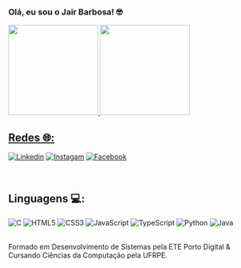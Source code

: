 ### Olá, eu sou o Jair Barbosa! 🤓
<div>
  <a href="https://github.com/devbarbosantana">
  <img height= "180em" src="https://github-readme-stats.vercel.app/api?username=devbarbosantana&show_icons=true&theme=prussian&rank_icon=github" />
  <img height= "180em" src="https://github-readme-stats.vercel.app/api/top-langs/?username=devbarbosantana&layout=compact&theme=prussian&include_all_commits=1" />
</div>
    
  <!--
  site para os emblemas:
  1. https://github.com/Ileriayo/markdown-badges?tab=readme-ov-file#badges
  2. https://dev.to/envoy_/150-badges-for-github-pnk
  -->
    
## Redes 🌐:

[![Linkedin](https://img.shields.io/badge/LinkedIn-0077B5?style=for-the-badge&logo=linkedin&logoColor=white)](https://www.linkedin.com/in/jair-barbosa-santana-a17006227/)
[![Instagam](https://img.shields.io/badge/Instagram-E4405F?style=for-the-badge&logo=instagram&logoColor=white)](https://www.instagram.com/jairbarbosantana/)
[![Facebook](https://img.shields.io/badge/Facebook-1877F2?style=for-the-badge&logo=facebook&logoColor=white)](https://www.facebook.com/jair.barbosasantana/)

<div style="display: inline_block"><br/>
  
  <h2>Linguagens 💻:</h2>
  
  <img align="center" alt="C" src="https://img.shields.io/badge/C-00599C?style=for-the-badge&logo=c&logoColor=white" />
  <img align="center" alt="HTML5" src="https://img.shields.io/badge/HTML5-E34F26?style=for-the-badge&logo=html5&logoColor=white" />
  <img align="center" alt="CSS3" src="https://img.shields.io/badge/CSS3-1572B6?style=for-the-badge&logo=css3&logoColor=white" />
  <img align="center" alt="JavaScript" src="https://img.shields.io/badge/JavaScript-323330?style=for-the-badge&logo=javascript&logoColor=F7DF1E" />
  <img align="center" alt="TypeScript" src="https://img.shields.io/badge/TypeScript-007ACC?style=for-the-badge&logo=typescript&logoColor=white" />
  <img align="center" alt="Python" src="https://img.shields.io/badge/Python-14354C?style=for-the-badge&logo=python&logoColor=white" />
  <img align="center" alt="Java" src="https://img.shields.io/badge/Java-ED8B00?style=for-the-badge&logo=openjdk&logoColor=black" />
  
</div><br/>

Formado em Desenvolvimento de Sistemas pela ETE Porto Digital & Cursando Ciências da Computação pela UFRPE.
